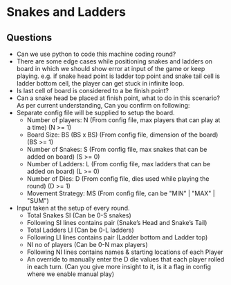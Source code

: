 
# Snakes and Ladders

## Questions
- Can we use python to code this machine coding round?
- There are some edge cases while positioning snakes and ladders on board in which we should show error at input of the game or keep playing.
    e.g. if snake head point is ladder top point and snake tail cell is ladder bottom cell, the player can get stuck in infinite loop.
- Is last cell of board is considered to a be finish point?
- Can a snake head be placed at finish point, what to do in this scenario?
As per current understanding, Can you confirm on following:
- Separate config file will be supplied to setup the board.
    - Number of players: N (From config file, max players that can play at a time) (N >= 1)
    - Board Size: BS (BS x BS) (From config file, dimension of the board) (BS >= 1)
    - Number of Snakes: S (From config file, max snakes that can be added on board) (S >= 0)
    - Number of Ladders: L (From config file, max ladders that can be added on board) (L >= 0)
    - Number of Dies: D (From config file, dies used while playing the round) (D >= 1)
    - Movement Strategy: MS (From config file, can be "MIN" | "MAX" | "SUM")
- Input taken at the setup of every round.
    - Total Snakes SI (Can be 0-S snakes)
    - Following SI lines contains pair (Snake’s Head and Snake’s Tail)
    - Total Ladders LI (Can be 0-L ladders)
    - Following LI lines contains pair (Ladder bottom and Ladder top)
    - NI no of players (Can be 0-N max players)
    - Following NI lines contains names & starting locations of each Player
    - An override to manually enter the D die values that each player rolled in each turn. (Can you give more insight to it, is it a flag in config where we enable manual play)

